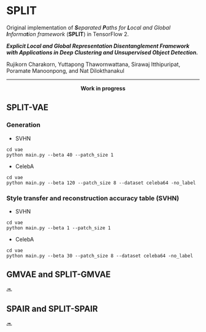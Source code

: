# SPLIT
Original implementation of _**S**eparated **P**aths for **L**ocal and Global **I**nforma**t**ion framework_ (**SPLIT**) in TensorFlow 2.

***Explicit Local and Global Representation Disentanglement Framework with Applications in Deep Clustering and Unsupervised Object Detection.***

Rujikorn Charakorn, Yuttapong Thawornwattana, Sirawaj Itthipuripat, Poramate Manoonpong, and Nat Dilokthanakul

___

<p align="center" style="bold"><b> Work in progress </b></p>


## SPLIT-VAE

### Generation
- SVHN

```
cd vae
python main.py --beta 40 --patch_size 1
```

- CelebA

```
cd vae
python main.py --beta 120 --patch_size 8 --dataset celeba64 -no_label
```

### Style transfer and reconstruction accuracy table (SVHN)
- SVHN

```
cd vae
python main.py --beta 1 --patch_size 1
```

- CelebA

```
cd vae
python main.py --beta 30 --patch_size 8 --dataset celeba64 -no_label
```  

## GMVAE and SPLIT-GMVAE

:soon:

## SPAIR and SPLIT-SPAIR

:soon: